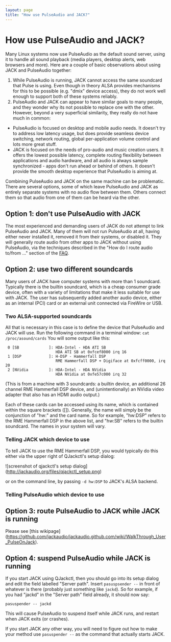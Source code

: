 ```yaml
---
layout: page
title: "How use PulseAudio and JACK?"
---
```


# How use PulseAudio and JACK?

Many Linux systems now use PulseAudio as the default sound server, using it to
handle all sound playback (media players, desktop alerts, web browsers and
more). Here are a couple of basic observations about using JACK and PulseAudio
together:

1. While PulseAudio is running, JACK cannot access the same soundcard
  that Pulse is using. Even though in theory ALSA provides mechanisms
  for this to be possible (e.g. "dmix" device access),
  they do not work well enough to support both of these systems reliably. 
2. PulseAudio and JACK can appear to have similar goals to many people,
  and they wonder why its not possible to replace one with the other.
  However, beyond a very superficial similarity,
  they really do not have much in common: 
  * PulseAudio is focused on desktop and mobile audio needs.
    It doesn't try to address low latency usage, but does provide
    seamless device switching, network routing,
    global per-application volume control and lots more great stuff. 
  * JACK is focused on the needs of pro-audio and music creation users.
    It offers the lowest possible latency, complete routing flexibility
    between applications and audio hardware, and all audio is always
    sample synchronized - apps don't run ahead or behind of others.
    It doesn't provide the smooth desktop experience that PulseAudio is aiming at. 

Combining PulseAudio and JACK on the same machine can be problematic. There
are several options, some of which leave PulseAudio and JACK as entirely
separate systems with no audio flow between them. Others connect them so that
audio from one of them can be heard via the other.

## Option 1: don't use PulseAudio with JACK

The most experienced and demanding users of JACK do not attempt to link
PulseAudio and JACK. Many of them will not run PulseAudio at all, having
either never installed it, removed it from their systems, or disabled it. They
will generally route audio from other apps to JACK without using PulseAudio,
via the techniques described in the "How do I route audio to/from ..." section
of the
[FAQ](/faq/).

## Option 2: use two different soundcards

Many users of JACK have computer systems with more than 1 soundcard. Typically
there is the builtin soundcard, which is a cheap consumer grade device, often
with a variety of limitations that make it less suitable for use with JACK.
The user has subsequently added another audio device, either as an internal
(PCI) card or an external unit connected via FireWire or USB.

### Two ALSA-supported soundcards

All that is necessary in this case is to define the device that PulseAudio and
JACK will use. Run the following command in a terminal window: `cat
/proc/asound/cards` You will some output like this:

    
    
     0 [SB             ]: HDA-Intel - HDA ATI SB
                          HDA ATI SB at 0xfcef8000 irq 16
     1 [DSP            ]: H-DSP - Hammerfall DSP
                          RME Hammerfall DSP + Digiface at 0xfcff0000, irq 20
     2 [NVidia         ]: HDA-Intel - HDA NVidia
                          HDA NVidia at 0xfe57c000 irq 32
    

(This is from a machine with 3 soundcards: a builtin device, an additional 26
channel RME Hammerfall DSP device, and (unintentionally) an NVidia video
adapter that also has an HDMI audio output.)

Each of these cards can be accessed using its name, which is contained within
the square brackets ([]). Generally, the name will simply be the conjunction
of "hw:" and the card name. So for example, "hw:DSP" refers to the RME
Hammerfall DSP in the above list, and "hw:SB" refers to the builtin soundcard.
The names in your system will vary.

### Telling JACK which device to use

To tell JACK to use the RME Hammerfall DSP, you would typically do this either
via the upper right of QJackctl's setup dialog:

![screenshot of qjackctl's setup dialog]
(http://jackaudio.org/files/qjackctl_setup.png)

or on the command line, by passing `-d hw:DSP` to JACK's ALSA backend.

### Telling PulseAudio which device to use

## Option 3: route PulseAudio to JACK while JACK is running

Please see [this wikipage] 
(https://github.com/jackaudio/jackaudio.github.com/wiki/WalkThrough_User_PulseOnJack).

## Option 4: suspend PulseAudio while JACK is running

If you start JACK using QJackctl, then you should go into its setup dialog and
edit the field labelled "Server path". Insert `pasuspsender --` in front of
whatever is there (probably just something like `jackd`). So for example, if
you had "jackd" in the "Server path" field already, it should now say:

    
    pasuspender -- jackd

This will cause PulseAudio to suspend itself while JACK runs, and restart when
JACK exits (or crashes).

If you start JACK any other way, you will need to figure out how to make your
method use `pasuspender --` as the command that actually starts JACK.

